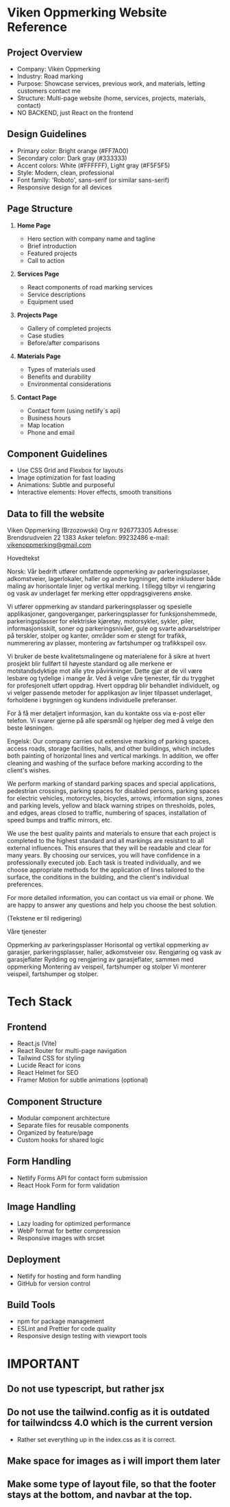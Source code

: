 # Viken Oppmerking Website Reference

## Project Overview
- Company: Viken Oppmerking
- Industry: Road marking
- Purpose: Showcase services, previous work, and materials, letting customers contact me
- Structure: Multi-page website (home, services, projects, materials, contact)
- NO BACKEND, just React on the frontend

## Design Guidelines
- Primary color: Bright orange (#FF7A00)
- Secondary color: Dark gray (#333333)
- Accent colors: White (#FFFFFF), Light gray (#F5F5F5)
- Style: Modern, clean, professional
- Font family: 'Roboto', sans-serif (or similar sans-serif)
- Responsive design for all devices

## Page Structure
1. **Home Page**
   - Hero section with company name and tagline
   - Brief introduction
   - Featured projects
   - Call to action

2. **Services Page**
   - React components of road marking services
   - Service descriptions
   - Equipment used

3. **Projects Page**
   - Gallery of completed projects
   - Case studies
   - Before/after comparisons

4. **Materials Page**
   - Types of materials used
   - Benefits and durability
   - Environmental considerations

5. **Contact Page**
   - Contact form (using netlify´s api)
   - Business hours
   - Map location
   - Phone and email

## Component Guidelines
- Use CSS Grid and Flexbox for layouts
- Image optimization for fast loading
- Animations: Subtle and purposeful
- Interactive elements: Hover effects, smooth transitions

## Data to fill the website

Viken Oppmerking (Brzozowski)
Org nr 926773305
Adresse: Brendsrudveien 22 1383 Asker
telefon: 99232486
e-mail: vikenoppmerking@gmail.com

Hovedtekst


Norsk: 
Vår bedrift utfører omfattende oppmerking av parkeringsplasser, adkomstveier, lagerlokaler, haller og andre bygninger, dette inkluderer både maling av horisontale linjer og vertikal merking. I tillegg tilbyr vi rengjøring og vask av underlaget før merking etter oppdragsgiverens ønske.

Vi utfører oppmerking av standard parkeringsplasser og spesielle applikasjoner, gangoverganger, parkeringsplasser for funksjonshemmede, parkeringsplasser for elektriske kjøretøy, motorsykler, sykler, piler, informasjonsskilt, soner og parkeringsnivåer, gule og svarte advarselstriper på terskler, stolper og kanter, områder som er stengt for trafikk, nummerering av plasser, montering av fartshumper og trafikkspeil osv. 

Vi bruker de beste kvalitetsmalingene og materialene for å sikre at hvert prosjekt blir fullført til høyeste standard og alle merkene er motstandsdyktige mot alle ytre påvirkninger. Dette gjør at de vil være lesbare og tydelige i mange år. Ved å velge våre tjenester, får du trygghet for profesjonelt utført oppdrag. Hvert oppdrag blir behandlet individuelt, og vi velger passende metoder for applikasjon av linjer tilpasset underlaget, forholdene i bygningen og kundens individuelle preferanser.

For å få mer detaljert informasjon, kan du kontakte oss via e-post eller telefon. Vi svarer gjerne på alle spørsmål og hjelper deg med å velge den beste løsningen.




Engelsk: 
Our company carries out extensive marking of parking spaces, access roads, storage facilities, halls, and other buildings, which includes both painting of horizontal lines and vertical markings. In addition, we offer cleaning and washing of the surface before marking according to the client's wishes.

We perform marking of standard parking spaces and special applications, pedestrian crossings, parking spaces for disabled persons, parking spaces for electric vehicles, motorcycles, bicycles, arrows, information signs, zones and parking levels, yellow and black warning stripes on thresholds, poles, and edges, areas closed to traffic, numbering of spaces, installation of speed bumps and traffic mirrors, etc.

We use the best quality paints and materials to ensure that each project is completed to the highest standard and all markings are resistant to all external influences. This ensures that they will be readable and clear for many years. By choosing our services, you will have confidence in a professionally executed job. Each task is treated individually, and we choose appropriate methods for the application of lines tailored to the surface, the conditions in the building, and the client's individual preferences.

For more detailed information, you can contact us via email or phone. We are happy to answer any questions and help you choose the best solution.

(Tekstene er til redigering)

Våre tjenester

Oppmerking av parkeringsplasser 
Horisontal og vertikal oppmerking av garasjer, parkeringsplasser, haller, adkomstveier osv.	
Rengjøring og vask av garasjeflater 
Rydding og rengjøring av garasjeflater, sammen med oppmerking
Montering av veispeil, fartshumper og stolper 
Vi monterer veispeil, fartshumper og stolper. 

# Tech Stack

## Frontend
- React.js (Vite)
- React Router for multi-page navigation
- Tailwind CSS for styling
- Lucide React for icons
- React Helmet for SEO
- Framer Motion for subtle animations (optional)

## Component Structure
- Modular component architecture
- Separate files for reusable components
- Organized by feature/page
- Custom hooks for shared logic

## Form Handling
- Netlify Forms API for contact form submission
- React Hook Form for form validation

## Image Handling
- Lazy loading for optimized performance
- WebP format for better compression
- Responsive images with srcset

## Deployment
- Netlify for hosting and form handling
- GitHub for version control

## Build Tools
- npm for package management
- ESLint and Prettier for code quality
- Responsive design testing with viewport tools

# IMPORTANT

## Do not use typescript, but rather jsx

## Do not use the tailwind.config as it is outdated for tailwindcss 4.0 which is the current version
- Rather set everything up in the index.css as it is correct. 

## Make space for images as i will import them later

## Make some type of layout file, so that the footer stays at the bottom, and navbar at the top. 